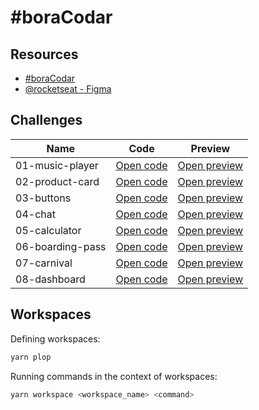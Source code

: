 # #boraCodar

## Resources

- [#boraCodar](https://boracodar.dev)
- [@rocketseat - Figma](https://www.figma.com/@rocketseat)

## Challenges

| Name | Code | Preview |
| --- | --- | --- |
| 01-music-player | [Open code](https://github.com/felipeog/bora-codar/tree/main/challenges/01-music-player) | [Open preview](https://fog-bc-music-player.netlify.app) |
| 02-product-card | [Open code](https://github.com/felipeog/bora-codar/tree/main/challenges/02-product-card) | [Open preview](https://fog-bc-product-card.netlify.app) |
| 03-buttons | [Open code](https://github.com/felipeog/bora-codar/tree/main/challenges/03-buttons) | [Open preview](https://fog-bc-buttons.netlify.app) |
| 04-chat | [Open code](https://github.com/felipeog/bora-codar/tree/main/challenges/04-chat) | [Open preview](https://fog-bc-chat.fly.dev) |
| 05-calculator | [Open code](https://github.com/felipeog/bora-codar/tree/main/challenges/05-calculator) | [Open preview](https://fog-bc-calculator.netlify.app) |
| 06-boarding-pass | [Open code](https://github.com/felipeog/bora-codar/tree/main/challenges/06-boarding-pass) | [Open preview](https://fog-bc-boarding-pass.netlify.app) |
| 07-carnival | [Open code](https://github.com/felipeog/bora-codar/tree/main/challenges/07-carnival) | [Open preview](https://fog-bc-carnival.netlify.app) |
| 08-dashboard | [Open code](https://github.com/felipeog/bora-codar/tree/main/challenges/08-dashboard) | [Open preview](https://fog-bc-dashboard.netlify.app) |

## Workspaces

Defining workspaces:

```bash
yarn plop
```

Running commands in the context of workspaces:

```bash
yarn workspace <workspace_name> <command>
```

